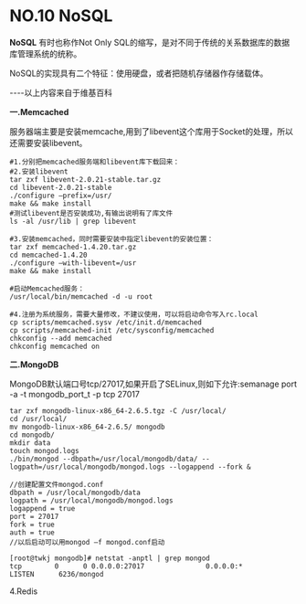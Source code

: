 # NO.10 NoSQL

**NoSQL**
有时也称作Not Only SQL的缩写，是对不同于传统的关系数据库的数据库管理系统的统称。

NoSQL的实现具有二个特征：使用硬盘，或者把随机存储器作存储载体。

----以上内容来自于维基百科

**一.Memcached**

服务器端主要是安装memcache,用到了libevent这个库用于Socket的处理，所以还需要安装libevent。
```
#1.分别把memcached服务端和libevent库下载回来：
#2.安装libevent
tar zxf libevent-2.0.21-stable.tar.gz
cd libevent-2.0.21-stable
./configure –prefix=/usr/
make && make install
#测试libevent是否安装成功,有输出说明有了库文件
ls -al /usr/lib | grep libevent

#3.安装memcached，同时需要安装中指定libevent的安装位置：
tar zxf memcached-1.4.20.tar.gz
cd memcached-1.4.20
./configure –with-libevent=/usr
make && make install

#启动Memcached服务：
/usr/local/bin/memcached -d -u root

#4.注册为系统服务，需要大量修改，不建议使用，可以将启动命令写入rc.local
cp scripts/memcached.sysv /etc/init.d/memcached
cp scripts/memcached-init /etc/sysconfig/memcached
chkconfig --add memcached
chkconfig memcached on
```

**二.MongoDB**

MongoDB默认端口号tcp/27017,如果开启了SELinux,则如下允许:semanage port -a -t mongodb_port_t -p tcp 27017
```
tar zxf mongodb-linux-x86_64-2.6.5.tgz -C /usr/local/
cd /usr/local/
mv mongodb-linux-x86_64-2.6.5/ mongodb
cd mongodb/
mkdir data
touch mongod.logs
./bin/mongod --dbpath=/usr/local/mongodb/data/ --logpath=/usr/local/mongodb/mongod.logs --logappend --fork &

//创建配置文件mongod.conf
dbpath = /usr/local/mongodb/data
logpath = /usr/local/mongodb/mongod.logs
logappend = true
port = 27017
fork = true
auth = true
//以后启动可以用mongod –f mongod.conf启动

[root@twkj mongodb]# netstat -anptl | grep mongod
tcp        0      0 0.0.0.0:27017               0.0.0.0:*                   LISTEN      6236/mongod
```

4.Redis


